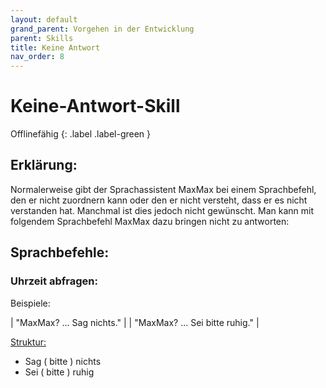 ```yaml
---
layout: default
grand_parent: Vorgehen in der Entwicklung
parent: Skills
title: Keine Antwort 
nav_order: 8
---
```



# Keine-Antwort-Skill
<div class="labels" markdown="1">
Offlinefähig
{: .label .label-green }
</div>

## Erklärung:
Normalerweise gibt der Sprachassistent MaxMax bei einem Sprachbefehl, den er nicht zuordnern kann oder den er nicht versteht, dass er es nicht verstanden hat. Manchmal ist dies jedoch nicht gewünscht. Man kann mit folgendem Sprachbefehl MaxMax dazu bringen nicht zu antworten:

## Sprachbefehle:
### Uhrzeit abfragen:
Beispiele:

| "MaxMax? ... Sag nichts."         |
| "MaxMax? ... Sei bitte ruhig."    |


[Struktur:](structure) 
- Sag ( bitte ) nichts
- Sei ( bitte ) ruhig




 
